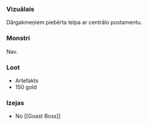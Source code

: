 ### Vizuālais
Dārgakmeņiem piebērta telpa ar centrālo postamentu.

### Monstri
Nav.

### Loot
* Artefakts
* 150 gold

### Izejas
* No [[Goast Boss]] 